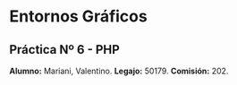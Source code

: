 # Entornos Gráficos

## Práctica Nº 6 - PHP

**Alumno:** Mariani, Valentino.
**Legajo:** 50179.
**Comisión:** 202.